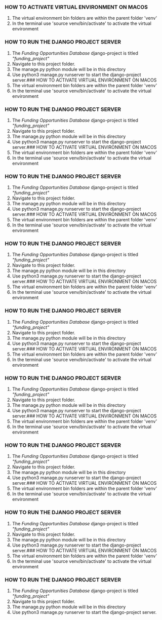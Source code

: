 ### HOW TO ACTIVATE VIRTUAL ENVIRONMENT ON MACOS
 1. The virtual environment bin folders are within the parent folder 'venv'
 2. In the terminal use 'source venv/bin/activate' to activate the virtual environment

### HOW TO RUN THE DJANGO PROJECT SERVER
 1. The *Funding Opportunities Database* django-project is titled *"funding_project"*
 2. Navigate to this project folder.
 3. The manage.py python module will be in this directory
 4. Use python3 manage.py runserver to start the django-project server.### HOW TO ACTIVATE VIRTUAL ENVIRONMENT ON MACOS
 1. The virtual environment bin folders are within the parent folder 'venv'
 2. In the terminal use 'source venv/bin/activate' to activate the virtual environment

### HOW TO RUN THE DJANGO PROJECT SERVER
 1. The *Funding Opportunities Database* django-project is titled *"funding_project"*
 2. Navigate to this project folder.
 3. The manage.py python module will be in this directory
 4. Use python3 manage.py runserver to start the django-project server.### HOW TO ACTIVATE VIRTUAL ENVIRONMENT ON MACOS
 1. The virtual environment bin folders are within the parent folder 'venv'
 2. In the terminal use 'source venv/bin/activate' to activate the virtual environment

### HOW TO RUN THE DJANGO PROJECT SERVER
 1. The *Funding Opportunities Database* django-project is titled *"funding_project"*
 2. Navigate to this project folder.
 3. The manage.py python module will be in this directory
 4. Use python3 manage.py runserver to start the django-project server.### HOW TO ACTIVATE VIRTUAL ENVIRONMENT ON MACOS
 1. The virtual environment bin folders are within the parent folder 'venv'
 2. In the terminal use 'source venv/bin/activate' to activate the virtual environment

### HOW TO RUN THE DJANGO PROJECT SERVER
 1. The *Funding Opportunities Database* django-project is titled *"funding_project"*
 2. Navigate to this project folder.
 3. The manage.py python module will be in this directory
 4. Use python3 manage.py runserver to start the django-project server.### HOW TO ACTIVATE VIRTUAL ENVIRONMENT ON MACOS
 1. The virtual environment bin folders are within the parent folder 'venv'
 2. In the terminal use 'source venv/bin/activate' to activate the virtual environment

### HOW TO RUN THE DJANGO PROJECT SERVER
 1. The *Funding Opportunities Database* django-project is titled *"funding_project"*
 2. Navigate to this project folder.
 3. The manage.py python module will be in this directory
 4. Use python3 manage.py runserver to start the django-project server.### HOW TO ACTIVATE VIRTUAL ENVIRONMENT ON MACOS
 1. The virtual environment bin folders are within the parent folder 'venv'
 2. In the terminal use 'source venv/bin/activate' to activate the virtual environment

### HOW TO RUN THE DJANGO PROJECT SERVER
 1. The *Funding Opportunities Database* django-project is titled *"funding_project"*
 2. Navigate to this project folder.
 3. The manage.py python module will be in this directory
 4. Use python3 manage.py runserver to start the django-project server.### HOW TO ACTIVATE VIRTUAL ENVIRONMENT ON MACOS
 1. The virtual environment bin folders are within the parent folder 'venv'
 2. In the terminal use 'source venv/bin/activate' to activate the virtual environment

### HOW TO RUN THE DJANGO PROJECT SERVER
 1. The *Funding Opportunities Database* django-project is titled *"funding_project"*
 2. Navigate to this project folder.
 3. The manage.py python module will be in this directory
 4. Use python3 manage.py runserver to start the django-project server.### HOW TO ACTIVATE VIRTUAL ENVIRONMENT ON MACOS
 1. The virtual environment bin folders are within the parent folder 'venv'
 2. In the terminal use 'source venv/bin/activate' to activate the virtual environment

### HOW TO RUN THE DJANGO PROJECT SERVER
 1. The *Funding Opportunities Database* django-project is titled *"funding_project"*
 2. Navigate to this project folder.
 3. The manage.py python module will be in this directory
 4. Use python3 manage.py runserver to start the django-project server.### HOW TO ACTIVATE VIRTUAL ENVIRONMENT ON MACOS
 1. The virtual environment bin folders are within the parent folder 'venv'
 2. In the terminal use 'source venv/bin/activate' to activate the virtual environment

### HOW TO RUN THE DJANGO PROJECT SERVER
 1. The *Funding Opportunities Database* django-project is titled *"funding_project"*
 2. Navigate to this project folder.
 3. The manage.py python module will be in this directory
 4. Use python3 manage.py runserver to start the django-project server.
